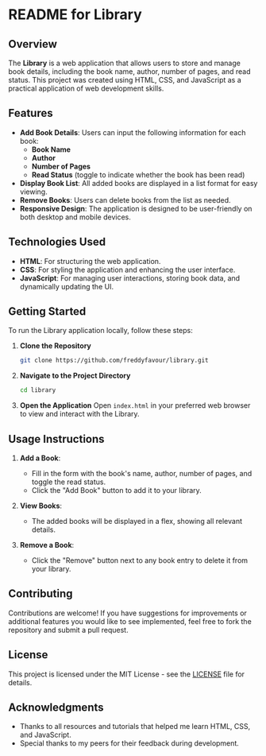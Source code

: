 # README for Library

## Overview
The **Library** is a web application that allows users to store and manage book details, including the book name, author, number of pages, and read status. This project was created using HTML, CSS, and JavaScript as a practical application of web development skills.

## Features
- **Add Book Details**: Users can input the following information for each book:
  - **Book Name**
  - **Author**
  - **Number of Pages**
  - **Read Status** (toggle to indicate whether the book has been read)
- **Display Book List**: All added books are displayed in a list format for easy viewing.
- **Remove Books**: Users can delete books from the list as needed.
- **Responsive Design**: The application is designed to be user-friendly on both desktop and mobile devices.

## Technologies Used
- **HTML**: For structuring the web application.
- **CSS**: For styling the application and enhancing the user interface.
- **JavaScript**: For managing user interactions, storing book data, and dynamically updating the UI.

## Getting Started
To run the Library application locally, follow these steps:

1. **Clone the Repository**
   ```bash
   git clone https://github.com/freddyfavour/library.git
   ```

2. **Navigate to the Project Directory**
   ```bash
   cd library
   ```

3. **Open the Application**
   Open `index.html` in your preferred web browser to view and interact with the Library.

## Usage Instructions
1. **Add a Book**:
   - Fill in the form with the book's name, author, number of pages, and toggle the read status.
   - Click the "Add Book" button to add it to your library.
   
2. **View Books**:
   - The added books will be displayed in a flex, showing all relevant details.

3. **Remove a Book**:
   - Click the "Remove" button next to any book entry to delete it from your library.

## Contributing
Contributions are welcome! If you have suggestions for improvements or additional features you would like to see implemented, feel free to fork the repository and submit a pull request.

## License
This project is licensed under the MIT License - see the [LICENSE](LICENSE) file for details.

## Acknowledgments
- Thanks to all resources and tutorials that helped me learn HTML, CSS, and JavaScript.
- Special thanks to my peers for their feedback during development.
